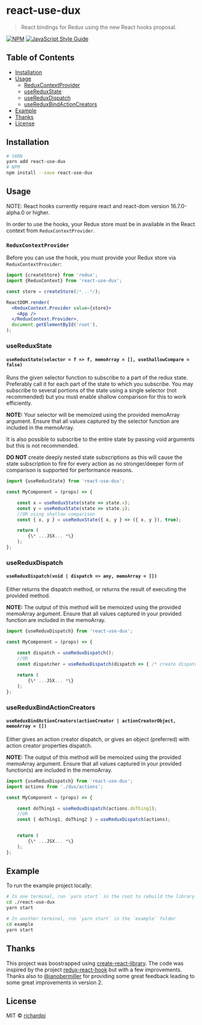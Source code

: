 # react-use-dux

> React bindings for Redux using the new React hooks proposal.

[![NPM](https://img.shields.io/npm/v/react-use-dux.svg)](https://www.npmjs.com/package/react-use-dux) [![JavaScript Style Guide](https://img.shields.io/badge/code_style-standard-brightgreen.svg)](https://standardjs.com)

## Table of Contents

* [Installation](#installation)
* [Usage](#usage)
  * [ReduxContextProvider](#reduxcontextprovider)
  * [useReduxState](#usereduxstate)
  * [useReduxDispatch](#usereduxdispatch)
  * [useReduxBindActionCreators](#usereduxbindactioncreators)
* [Example](#example)
* [Thanks](#thanks)
* [License](#license)

## Installation

```bash
# YARN
yarn add react-use-dux
# NPM
npm install --save react-use-dux
```
## Usage

NOTE: React hooks currently require react and react-dom version 16.7.0-alpha.0 or higher.

In order to use the hooks, your Redux store must be in available in the React context from `ReduxContextProvider`.

### `ReduxContextProvider`

Before you can use the hook, you must provide your Redux store via `ReduxContextProvider`:

```jsx
import {createStore} from 'redux';
import {ReduxContext} from 'react-use-dux';

const store = createStore(/*...*/);

ReactDOM.render(
  <ReduxContext.Provider value={store}>
    <App />
  </ReduxContext.Provider>,
  document.getElementById('root'),
);
```

### useReduxState

#### `useReduxState(selector = f => f, memoArray = [], useShallowCompare = false)`

Runs the given selector function to subscribe to a part of the redux state. Preferably call it for each part of the state to which you subscribe. You may subscribe to several portions of the state using a single selector (not recommended) but you must enable shallow comparison for this to work efficiently.

**NOTE:** Your selector will be memoized using the provided memoArray argument. Ensure that all values captured by the selector function are included in the memoArray.

It is also possible to subscribe to the entire state by passing void arguments but this is not recommended.

**DO NOT** create deeply nested state subscriptions as this will cause the state subscription to fire for every action as no stronger/deeper form of comparison is supported for performance reasons.

```js
import {useReduxState} from 'react-use-dux';

const MyComponent = (props) => {

    const x = useReduxState(state => state.x);
    const y = useReduxState(state => state.y);
    //OR using shallow comparison
    const { x, y } = useReduxState({ x, y } => ({ x, y }), true);

    return (
        {\* ...JSX... *\}
    );
};
``` 

### useReduxDispatch

#### `useReduxDispatch(void | dispatch => any, memoArray = [])`

Either returns the dispatch method, or returns the result of executing the provided method.

**NOTE:** The output of this method will be memoized using the provided memoArray argument. Ensure that all values captured in your provided function are included in the memoArray.

```js
import {useReduxDispatch} from 'react-use-dux';

const MyComponent = (props) => {

    const dispatch = useReduxDispatch();
    //OR
    const dispatcher = useReduxDispatch(dispatch => { /* create dispatcher */ });
    
    return (
        {\* ...JSX... *\}
    );
};
```

### useReduxBindActionCreators

#### `useReduxBindActionCreators(actionCreator | actionCreatorObject, memoArray = [])`

Either gives an action creator dispatch, or gives an object (preferred) with action creator properties dispatch.

**NOTE:** The output of this method will be memoized using the provided memoArray argument. Ensure that all values captured in your provided function(s) are included in the memoArray.

```js
import {useReduxDispatch} from 'react-use-dux';
import actions from './dux/actions';

const MyComponent = (props) => {

    const doThing1 = useReduxDispatch(actions.doThing1);
    //OR
    const { doThing1, doThing2 } = useReduxDispatch(actions);


    return (
        {\* ...JSX... *\}
    );
};
```

## Example

To run the example project locally:

```bash
# In one terminal, run `yarn start` in the root to rebuild the library itself
cd ./react-use-dux
yarn start

# In another terminal, run `yarn start` in the `example` folder
cd example
yarn start
```

## Thanks

This project was boostrapped using [create-react-library](https://github.com/transitive-bullshit/create-react-library). The code was inspired by the project [redux-react-hook](https://github.com/facebookincubator/redux-react-hook) but with a few improvements. Thanks also to [@ianobermiller](https://github.com/ianobermiller) for providing some great feedback leading to some great improvements in version 2.

## License

MIT © [richardpj](https://github.com/richardpj)
